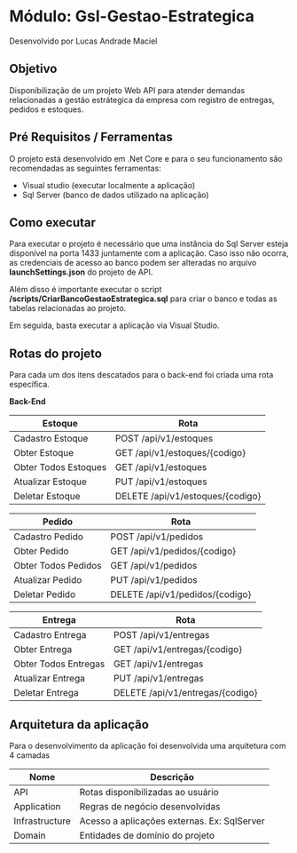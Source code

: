 # Módulo: Gsl-Gestao-Estrategica

Desenvolvido por Lucas Andrade Maciel

## Objetivo
Disponibilização de um projeto Web API para atender demandas relacionadas a gestão estrátegica da empresa com registro de entregas, pedidos e estoques.

## Pré Requisitos / Ferramentas
O projeto está desenvolvido em .Net Core e para o seu funcionamento são recomendadas as seguintes ferramentas:

  - Visual studio (executar localmente a aplicação)
  - Sql Server (banco de dados utilizado na aplicação)

## Como executar

Para executar o projeto é necessário que uma instância do Sql Server esteja disponível na porta 1433 juntamente com a aplicação. Caso isso não ocorra, as credenciais de acesso ao banco podem ser alteradas no arquivo **launchSettings.json** do projeto de API.

Além disso é importante executar o script **/scripts/CriarBancoGestaoEstrategica.sql** para criar o banco e todas as tabelas relacionadas ao projeto.

Em seguida, basta executar a aplicação via Visual Studio.

## Rotas do projeto

Para cada um dos itens descatados para o back-end foi criada uma rota específica.

**Back-End**

| Estoque | Rota |
| ------ | ------ |
| Cadastro Estoque | POST /api/v1/estoques |
| Obter Estoque | GET /api/v1/estoques/{codigo} |
| Obter Todos Estoques | GET /api/v1/estoques |
| Atualizar Estoque | PUT /api/v1/estoques |
| Deletar Estoque | DELETE /api/v1/estoques/{codigo} |

| Pedido | Rota |
| ------ | ------ |
| Cadastro Pedido | POST /api/v1/pedidos |
| Obter Pedido | GET /api/v1/pedidos/{codigo} |
| Obter Todos Pedidos | GET /api/v1/pedidos |
| Atualizar Pedido | PUT /api/v1/pedidos |
| Deletar Pedido | DELETE /api/v1/pedidos/{codigo} |

| Entrega | Rota |
| ------ | ------ |
| Cadastro Entrega | POST /api/v1/entregas |
| Obter Entrega | GET /api/v1/entregas/{codigo} |
| Obter Todos Entregas | GET /api/v1/entregas |
| Atualizar Entrega | PUT /api/v1/entregas |
| Deletar Entrega | DELETE /api/v1/entregas/{codigo} |



## Arquitetura da aplicação
Para o desenvolvimento da aplicação foi desenvolvida uma arquitetura com 4 camadas 

| Nome | Descrição |
| ------ | ------ |
| API | Rotas disponibilizadas ao usuário |
| Application | Regras de negócio desenvolvidas |
| Infrastructure | Acesso a aplicações externas. Ex: SqlServer |
| Domain | Entidades de domínio do projeto |
